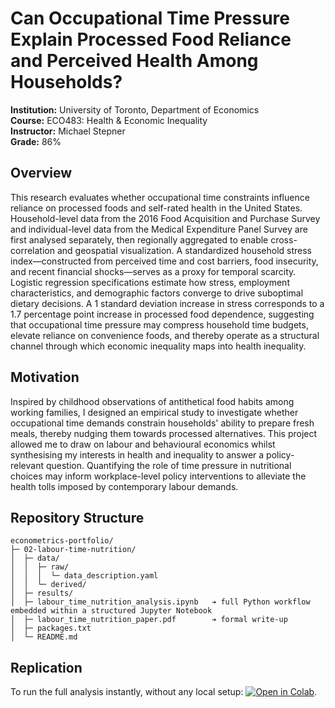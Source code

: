 # Can Occupational Time Pressure Explain Processed Food Reliance and Perceived Health Among Households?

**Institution:** University of Toronto, Department of Economics  
**Course:** ECO483: Health & Economic Inequality  
**Instructor:** Michael Stepner  
**Grade:** 86%

## Overview

This research evaluates whether occupational time constraints influence reliance on processed foods and self-rated health in the United States. Household-level data from the 2016 Food Acquisition and Purchase Survey and individual-level data from the Medical Expenditure Panel Survey are first analysed separately, then regionally aggregated to enable cross-correlation and geospatial visualization. A standardized household stress index—constructed from perceived time and cost barriers, food insecurity, and recent financial shocks—serves as a proxy for temporal scarcity. Logistic regression specifications estimate how stress, employment characteristics, and demographic factors converge to drive suboptimal dietary decisions. A 1 standard deviation increase in stress corresponds to a 1.7 percentage point increase in processed food dependence, suggesting that occupational time pressure may compress household time budgets, elevate reliance on convenience foods, and thereby operate as a structural channel through which economic inequality maps into health inequality.

## Motivation

Inspired by childhood observations of antithetical food habits among working families, I designed an empirical study to investigate whether occupational time demands constrain households' ability to prepare fresh meals, thereby nudging them towards processed alternatives. This project allowed me to draw on labour and behavioural economics whilst synthesising my interests in health and inequality to answer a policy-relevant question. Quantifying the role of time pressure in nutritional choices may inform workplace-level policy interventions to alleviate the health tolls imposed by contemporary labour demands.

## Repository Structure

```
econometrics-portfolio/
├─ 02-labour-time-nutrition/
│  ├─ data/
│  │  ├─ raw/
│  │  │  └─ data_description.yaml
│  │  └─ derived/ 
│  ├─ results/ 
│  ├─ labour_time_nutrition_analysis.ipynb   ➔ full Python workflow embedded within a structured Jupyter Notebook
│  ├─ labour_time_nutrition_paper.pdf        ➔ formal write-up
│  ├─ packages.txt
│  └─ README.md
```

## Replication

To run the full analysis instantly, without any local setup: [![Open in Colab](https://colab.research.google.com/assets/colab-badge.svg)](https://colab.research.google.com/github/suha2502/econometrics-portfolio/blob/main/02-labour-time-nutrition/labour_time_nutrition_analysis.ipynb).
